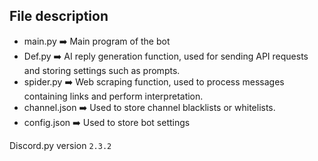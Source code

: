 ## File description
- main.py ➡️ Main program of the bot
- Def.py ➡️ AI reply generation function, used for sending API requests and storing settings such as prompts.
- spider.py ➡️ Web scraping function, used to process messages containing links and perform interpretation.
- channel.json ➡️ Used to store channel blacklists or whitelists.
- config.json ➡️ Used to store bot settings

Discord.py version `2.3.2`